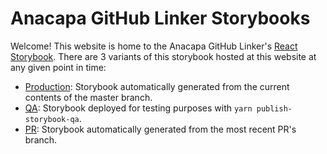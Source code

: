 # Anacapa GitHub Linker Storybooks

Welcome! This website is home to the Anacapa GitHub Linker's [React Storybook](https://storybook.js.org/). There are 3 variants of this storybook hosted at this website at any given point in time:

- [Production](prod): Storybook automatically generated from the current contents of the master branch.
- [QA](qa): Storybook deployed for testing purposes with `yarn publish-storybook-qa`.
- [PR](pr): Storybook automatically generated from the most recent PR's branch.
